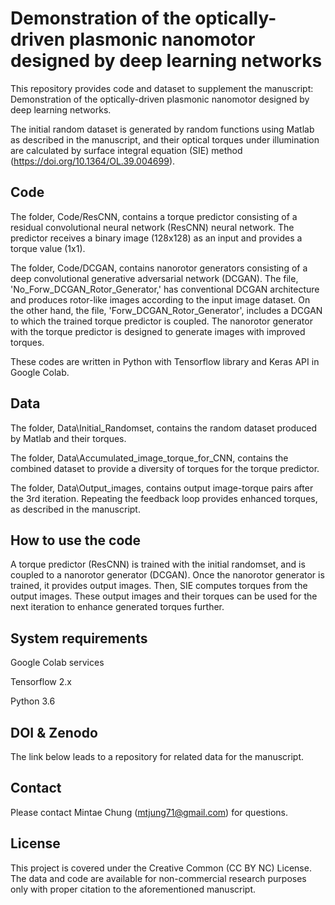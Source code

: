 
# Demonstration of the optically-driven plasmonic nanomotor designed by deep learning networks

This repository provides code and dataset to supplement the manuscript: Demonstration of the optically-driven plasmonic nanomotor designed by deep learning networks.

The initial random dataset is generated by random functions using Matlab as described in the manuscript, and their optical torques under illumination are calculated by surface integral equation (SIE) method (https://doi.org/10.1364/OL.39.004699).

## Code
The folder, Code/ResCNN, contains a torque predictor consisting of a residual convolutional neural network (ResCNN) neural network. The predictor receives a binary image (128x128) as an input and provides a torque value (1x1). 

The folder, Code/DCGAN, contains nanorotor generators consisting of a deep convolutional generative adversarial network (DCGAN). The file, 'No_Forw_DCGAN_Rotor_Generator,' has conventional DCGAN architecture and produces rotor-like images according to the input image dataset. On the other hand, the file, 'Forw_DCGAN_Rotor_Generator', includes a DCGAN to which the trained torque predictor is coupled. The nanorotor generator with the torque predictor is designed to generate images with improved torques.

These codes are written in Python with Tensorflow library and Keras API in Google Colab.

## Data
The folder, Data\Initial_Randomset, contains the random dataset produced by Matlab and their torques.

The folder, Data\Accumulated_image_torque_for_CNN, contains the combined dataset to provide a diversity of torques for the torque predictor.

The folder, Data\Output_images, contains output image-torque pairs after the 3rd iteration. Repeating the feedback loop provides enhanced torques, as described in the manuscript.

## How to use the code
A torque predictor (ResCNN) is trained with the initial randomset, and is coupled to a nanorotor generator (DCGAN). Once the nanorotor generator is trained, it provides output images. Then, SIE computes torques from the output images. These output images and their torques can be used for the next iteration to enhance generated torques further. 

## System requirements
Google Colab services

Tensorflow 2.x

Python 3.6

## DOI & Zenodo
The link below leads to a repository for related data for the manuscript.

## Contact
Please contact Mintae Chung (mtjung71@gmail.com) for questions.

## License
This project is covered under the Creative Common (CC BY NC) License. The data and code are available for non-commercial research purposes only with proper citation to the aforementioned manuscript.
